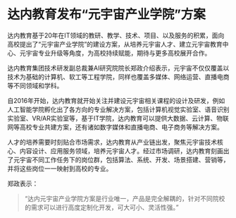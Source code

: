 # 达内教育发布“元宇宙产业学院”方案


达内教育基于20年在IT领域的教研、教学、技术、项目、以及服务的积累，面向高校提出了“元宇宙产业学院”的建设方案，从培养元宇宙人才、建立元宇宙教育中心、元宇宙专业升级等角度，为高校持续赋能，期待与更多高校展开合作。

达内教育集团技术研发副总裁兼AI研究院院长郑政介绍表示，元宇宙不仅仅覆盖以技术为基础的计算机、软工等工程学院，同样也覆盖多媒体、网络运营、直播电商等不同领域和学科。

自2016年开始，达内教育就开始关注并建设元宇宙相关课程的设计及研发，例如人工智能学院孵化出了各方向的专业解决方案，包括计算机视觉实验室、语音识别实验室、VR/AR实验室等，基于IT学院，达内教育可以提供大数据、云计算、物联网等高校专业共建方案，还有诸如数字媒体和直播电商、电子商务等解决方案。

人才的培养需要时刻贴合市场需求，达内教育从产业链出发，聚焦元宇宙技术核心、内容设计、应用服务领域，培养元宇宙人才。经过市场调研，达内教育刻画出了元宇宙不同工作任务下的岗位群，包括算法、系统、开发、场景搭建、营销等，并将这些岗位一一映射到高校的专业。

郑政表示：

> “达内元宇宙产业学院方案是行业唯一，产品是完全解耦的，针对不同院校的需求可以进行高度定制化开发，可大可小、灵活性强。”
